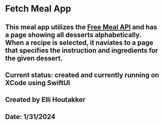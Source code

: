 # Fetch Meal App

## This meal app utilizes the [Free Meal API](https://www.themealdb.com/api.php) and has a page showing all desserts alphabetically. When a recipe is selected, it naviates to a page that specifies the instruction and ingredients for the given dessert. 

## Current status: created and currently running on XCode using SwiftUI

## Created by Elli Houtakker
## Date: 1/31/2024
